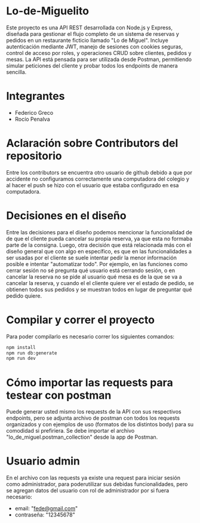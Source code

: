 # Lo-de-Miguelito
Este proyecto es una API REST desarrollada con Node.js y Express, diseñada para gestionar el flujo completo de un sistema de reservas y pedidos en un restaurante ficticio llamado "Lo de Miguel". Incluye autenticación mediante JWT, manejo de sesiones con cookies seguras, control de acceso por roles, y operaciones CRUD sobre clientes, pedidos y mesas. La API está pensada para ser utilizada desde Postman, permitiendo simular peticiones del cliente y probar todos los endpoints de manera sencilla.

# Integrantes
- Federico Greco
- Rocío Penalva

# Aclaración sobre Contributors del repositorio
Entre los contributors se encuentra otro usuario de github debido a que por accidente no configuramos correctamente una computadora del colegio y al hacer el push se hizo con el usuario que estaba configurado en esa computadora.

# Decisiones en el diseño
Entre las decisiones para el diseño podemos mencionar la funcionalidad de de que el cliente pueda cancelar su propia reserva, ya que esta no formaba parte de la consigna. 
Luego, otra decisión que está relacionada más con el diseño general que con algo en específico, es que en las funcionalidades a ser usadas por el cliente se suele intentar pedir la menor información posible e intentar "automatizar todo". Por ejemplo, en las funciones como cerrar sesión no sé pregunta qué usuario está cerrando sesión, o en cancelar la reserva no se pide al usuario qué mesa es de la que se va a cancelar la reserva, y cuando el el cliente quiere ver el estado de pedido, se obtienen todos sus pedidos y se muestran todos en lugar de preguntar qué pedido quiere.

# Compilar y correr el proyecto
Para poder compilarlo es necesario correr los siguientes comandos:
```bash
npm install
npm run db:generate
npm run dev
``` 

# Cómo importar las requests para testear con postman
Puede generar usted mismo los requests de la API con sus respectivos endpoints, pero se adjunta archivo de postman con todos los requests organizados y con ejemplos de uso (formatos de los distintos body) para su comodidad si prefiriera. Se debe importar el archivo "lo_de_miguel.postman_collection" desde la app de Postman.

# Usuario admin
En el archivo con las requests ya existe una request para iniciar sesión como administrador, para poderutilizar sus debidas funcionalidades, pero se agregan datos del usuario con rol de administrador por si fuera necesario:
- email: "fede@gmail.com"
- contraseña: "12345678"